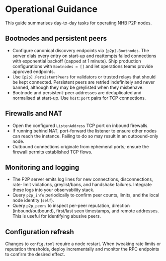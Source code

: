 # Operational Guidance

This guide summarises day-to-day tasks for operating NHB P2P nodes.

## Bootnodes and persistent peers

* Configure canonical discovery endpoints via `[p2p].Bootnodes`. The server dials
  every entry on start-up and reattempts failed connections with exponential
  backoff (capped at 1 minute). Ship production configurations with
  `Bootnodes = []` and let operations teams provide approved endpoints.
* Use `[p2p].PersistentPeers` for validators or trusted relays that should be
  kept connected. Persistent peers are retried indefinitely and never banned,
  although they may be greylisted when they misbehave.
* Bootnode and persistent-peer addresses are deduplicated and normalised at
  start-up. Use `host:port` pairs for TCP connections.

## Firewalls and NAT

* Open the configured `ListenAddress` TCP port on inbound firewalls.
* If running behind NAT, port-forward the listener to ensure other nodes can
  reach the instance. Failing to do so may result in an outbound-only node.
* Outbound connections originate from ephemeral ports; ensure the firewall
  permits established TCP flows.

## Monitoring and logging

* The P2P server emits log lines for new connections, disconnections, rate-limit
  violations, greylist/bans, and handshake failures. Integrate these logs into
  your observability stack.
* Query `p2p_info` periodically to confirm peer counts, limits, and the local
  node identity (`self`).
* Query `p2p_peers` to inspect per-peer reputation, direction (inbound/outbound),
  first/last seen timestamps, and remote addresses. This is useful for
  identifying abusive peers.

## Configuration refresh

Changes to `config.toml` require a node restart. When tweaking rate limits or
reputation thresholds, deploy incrementally and monitor the RPC endpoints to
confirm the desired effect.
